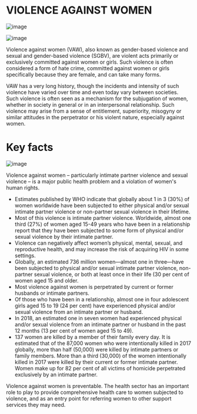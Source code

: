 # VIOLENCE AGAINST WOMEN

![image](https://user-images.githubusercontent.com/90493668/152640517-8d95e1e6-a0c6-44ca-a048-8ba6ab1c34a3.png)


![image](https://user-images.githubusercontent.com/90493668/152647575-f33cdda3-e7f0-4788-a214-301b23b94b7b.png)


Violence against women (VAW), also known as gender-based violence and sexual and gender-based violence (SGBV), are violent acts primarily or exclusively committed against women or girls. Such violence is often considered a form of hate crime, committed against women or girls specifically because they are female, and can take many forms.

VAW has a very long history, though the incidents and intensity of such violence have varied over time and even today vary between societies. Such violence is often seen as a mechanism for the subjugation of women, whether in society in general or in an interpersonal relationship. Such violence may arise from a sense of entitlement, superiority, misogyny or similar attitudes in the perpetrator or his violent nature, especially against women.

# Key facts

 ![image](https://user-images.githubusercontent.com/90493668/152640546-40116d8c-6723-4de8-96e3-92a8f619f312.png)

Violence against women – particularly intimate partner violence and sexual violence – is a major public health problem and a violation of women's human rights.

- Estimates published by WHO indicate that globally about 1 in 3 (30%) of women worldwide have been subjected to either physical and/or sexual intimate partner violence or non-partner sexual violence in their lifetime.
- Most of this violence is intimate partner violence. Worldwide, almost one third (27%) of women aged 15-49 years who have been in a relationship report that they have been subjected to some form of physical and/or sexual violence by their intimate partner.
- Violence can negatively affect women’s physical, mental, sexual, and reproductive health, and may increase the risk of acquiring HIV in some settings.
- Globally, an estimated 736 million women—almost one in three—have been subjected to physical and/or sexual intimate partner violence, non-partner sexual violence, or both at least once in their life (30 per cent of women aged 15 and older.
- Most violence against women is perpetrated by current or former husbands or intimate partners.
- Of those who have been in a relationship, almost one in four adolescent girls aged 15 to 19 (24 per cent) have experienced physical and/or sexual violence from an intimate partner or husband.
- In 2018, an estimated one in seven women had experienced physical and/or sexual violence from an intimate partner or husband in the past 12 months (13 per cent of women aged 15 to 49).
- 137 women are killed by a member of their family every day. It is estimated that of the 87,000 women who were intentionally killed in 2017 globally, more than half (50,000) were killed by intimate partners or family members. More than a third (30,000) of the women intentionally killed in 2017 were killed by their current or former intimate partner. Women make up for 82 per cent of all victims of homicide perpetrated exclusively by an intimate partner.

Violence against women is preventable. The health sector has an important role to play to provide comprehensive health care to women subjected to violence, and as an entry point for referring women to other support services they may need.
